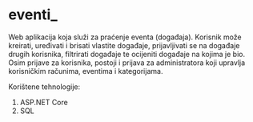 # eventi_

Web aplikacija koja služi za praćenje eventa (događaja). Korisnik može kreirati, uređivati i brisati vlastite događaje,
prijavljivati se na događaje drugih korisnika, filtrirati događaje te ocijeniti događaje na kojima je bio. Osim prijave
za korisnika, postoji i prijava za administratora koji upravlja korisničkim računima, eventima i kategorijama.

Korištene tehnologije:
1. ASP.NET Core
2. SQL
